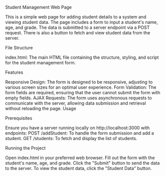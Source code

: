 Student Management Web Page

This is a simple web page for adding student details to a system and viewing student data. The page includes a form to input a student's name, age, and grade. The data is submitted to a server endpoint via a POST request. There is also a button to fetch and view student data from the server.

File Structure

index.html: The main HTML file containing the structure, styling, and script for the student management form.

Features

Responsive Design: The form is designed to be responsive, adjusting to various screen sizes for an optimal user experience.
Form Validation: The form fields are required, ensuring that the user cannot submit the form with empty fields.
AJAX Requests: The form uses asynchronous requests to communicate with the server, allowing data submission and retrieval without reloading the page.
Usage

Prerequisites

Ensure you have a server running locally on http://localhost:3000 with endpoints:
POST /addStudent: To handle the form submission and add a student.
GET /students: To fetch and display the list of students.

Running the Project

Open index.html in your preferred web browser.
Fill out the form with the student's name, age, and grade.
Click the "Submit" button to send the data to the server.
To view the student data, click the "Student Data" button.

